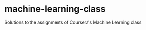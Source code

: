 machine-learning-class
======================

Solutions to the assignments of Coursera's Machine Learning class
